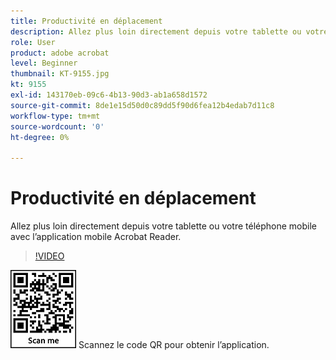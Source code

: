 ```yaml
---
title: Productivité en déplacement
description: Allez plus loin directement depuis votre tablette ou votre téléphone mobile avec l’application mobile Acrobat Reader
role: User
product: adobe acrobat
level: Beginner
thumbnail: KT-9155.jpg
kt: 9155
exl-id: 143170eb-09c6-4b13-90d3-ab1a658d1572
source-git-commit: 8de1e15d50d0c89dd5f90d6fea12b4edab7d11c8
workflow-type: tm+mt
source-wordcount: '0'
ht-degree: 0%

---
```


# Productivité en déplacement

Allez plus loin directement depuis votre tablette ou votre téléphone mobile avec l’application mobile Acrobat Reader.

>[!VIDEO](https://video.tv.adobe.com/v/337972?hidetitle=true)

![Code QR](../assets/Acrobatqrcode.jpg)      Scannez le code QR pour obtenir l’application.
